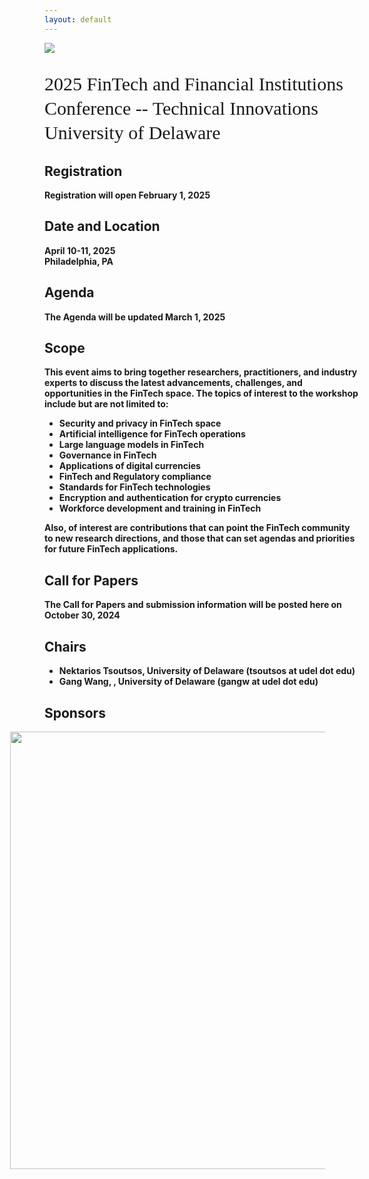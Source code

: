 ```yaml
---
layout: default
---
```


<!-- <br /> -->

![](https://lerner.udel.edu/wp-content/uploads/blog_Campus_Buildings-FinTech_Exterior_Dusk-030823-054-1.jpg)


<p style="font-family: Arvo, Monaco, serif;
  line-height:1.3;
	font-weight: normal;font-size: 30px;">2025 FinTech and Financial Institutions Conference -- Technical Innovations <br /> University of Delaware</p>

## Registration
<p> <strong> Registration will open February 1, 2025 </p>

<!-- <p> <strong> To attend the workshop, please register for FREE at <a href="https://forms.gle/N8Puo7f2BMDziKXeA"> <strong> https://forms.gle/N8Puo7f2BMDziKXeA </strong> </a> </strong> </p> -->

## Date and Location
<p> <strong>  April 10-11, 2025 <br /> Philadelphia, PA  </p>

## Agenda

<p> <strong> The Agenda will be updated March 1, 2025 </p>

<!-- <p> <strong> The agenda for the 2024 workshop <strong> will be added here.  </strong> </strong> </p> -->

## Scope

This event aims to bring together researchers, practitioners, and industry experts to discuss the latest advancements, challenges, and opportunities in the FinTech space. The topics of interest to the workshop include but are not limited to:

* Security and privacy in FinTech space
* Artificial intelligence for FinTech operations
* Large language models in FinTech
* Governance in FinTech
* Applications of digital currencies
* FinTech and Regulatory compliance
* Standards for FinTech technologies
* Encryption and authentication for crypto currencies
* Workforce development and training in FinTech

Also, of interest are contributions that can point the FinTech community to new research directions, and those that can set agendas and priorities for future FinTech applications.

## Call for Papers
<p> <strong> The Call for Papers and submission information will be posted here on October 30, 2024 </p>

## Chairs
* Nektarios Tsoutsos, University of Delaware (tsoutsos at udel dot edu)
* Gang Wang, , University of Delaware (gangw at udel dot edu)


## Sponsors

<img src="https://ccap.udel.edu/files/2020/02/2021-CCAP-UDMonogram-lockups_blue-horizontal.png" width="700" style="margin-left: -55px;"/>
